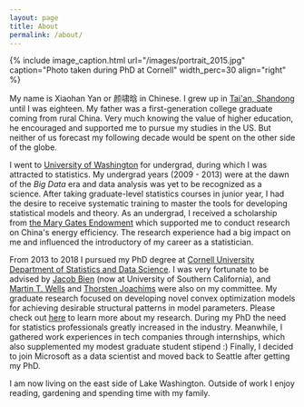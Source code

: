 ```yaml
---
layout: page
title: About
permalink: /about/
---
```


<!---{% include image_caption.html url="/images/portrait_2013.jpeg" caption="Me starting PhD in 2013" width_perc=20 align="right" %}--->
<!---{% include image_caption.html url="/images/portrait_2010.jpg" caption="Celebrate my 30th birthday from 10 years ago" width_perc=20 align="right" %}--->
{% include image_caption.html url="/images/portrait_2015.jpg" caption="Photo taken during PhD at Cornell" width_perc=30 align="right" %}

My name is Xiaohan Yan or 颜啸晗 in Chinese. I grew up in [Tai'an, Shandong](https://en.wikipedia.org/wiki/Tai%27an) until I was eighteen. My father was a first-generation college graduate coming from rural China. Very much knowing the value of higher education, he encouraged and supported me to pursue my studies in the US. But neither of us forecast my following decade would be spent on the other side of the globe.

I went to [University of Washington](https://www.washington.edu) for undergrad, during which I was attracted to statistics. My undergrad years (2009 - 2013) were at the dawn of the *Big Data* era and data analysis was yet to be recognized as a science. After taking graduate-level statistics courses in junior year, I had the desire to receive systematic training to master the tools for developing statistical models and theory. As an undergrad, I received a scholarship from [the Mary Gates Endowment](http://expd.washington.edu/mge/apply/research/) which supported me to conduct research on China's energy efficiency. The research experience had a big impact on me and influenced the introductory of my career as a statistician. 

From 2013 to 2018 I pursued my PhD degree at [Cornell University Department of Statistics and Data Science](https://stat.cornell.edu). I was very fortunate to be advised by [Jacob Bien](http://faculty.marshall.usc.edu/Jacob-Bien/) (now at University of Southern California), and [Martin T. Wells](https://stat.cornell.edu/people/faculty/martin-wells) and [Thorsten Joachims](http://www.cs.cornell.edu/people/tj/) were also on my committee. My graduate research focused on developing novel convex optimization models for achieving desirable structural patterns in model parameters. Please check out [here](https://yanxht.github.io/research/) to learn more about my research. During my PhD the need for statistics professionals greatly increased in the industry. Meanwhile, I gathered work experiences in tech companies through internships, which also supplemented my modest graduate student stipend :) Finally, I decided to join Microsoft as a data scientist and moved back to Seattle after getting my PhD.

I am now living on the east side of Lake Washington. Outside of work I enjoy reading, gardening and spending time with my family.
